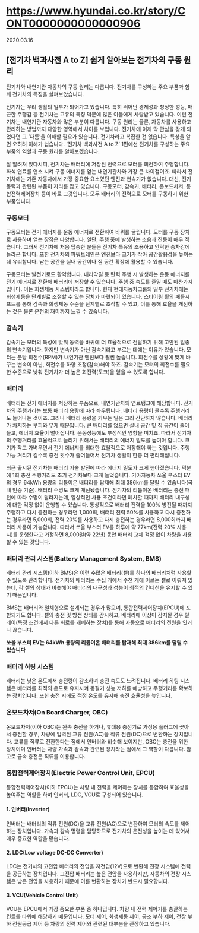 # https://www.hyundai.co.kr/story/CONT0000000000000906

2020.03.16

## [전기차 백과사전 A to Z] 쉽게 알아보는 전기차의 구동 원리

전기차와 내연기관 자동차의 구동 원리는 다릅니다. 전기차를 구성하는 주요 부품과 함께 전기차의 특징을 살펴보았습니다.

전기차는 우리 생활의 일부가 되어가고 있습니다. 특히 뛰어난 경제성과 청정한 성능, 매끈한 주행감 등 전기차는 고유의 특징 덕분에 많은 이들에게 사랑받고 있습니다. 이런 전기차는 내연기관 자동차와 많은 부분이 다릅니다. 구동 원리는 물론, 자동차를 사용하고 관리하는 방법까지 다양한 영역에서 차이를 보입니다. 전기차에 이제 막 관심을 갖게 되었다면 그 ‘다름’을 이해할 필요가 있습니다. 전기차라고 복잡한 건 없습니다. 특성을 알면 오히려 이해가 쉽습니다. ‘전기차 백과사전 A to Z’ 1편에선 전기차를 구성하는 주요 부품의 역할과 구동 원리를 알아보겠습니다.

잘 알려져 있다시피, 전기차는 배터리에 저장된 전력으로 모터를 회전하여 주행합니다. 화석 연료를 연소 시켜 구동 에너지를 얻는 내연기관차와 가장 큰 차이점이죠. 따라서 전기차에는 기존 자동차에서 가장 중요한 요소였던 엔진과 변속기가 없습니다. 대신, 전기 동력과 관련된 부품이 자리를 잡고 있습니다. 구동모터, 감속기, 배터리, 온보드차저, 통합전력제어장치 등이 바로 그것입니다. 모두 배터리의 전력으로 모터를 구동하기 위한 부품입니다.

### 구동모터

구동모터는 전기 에너지를 운동 에너지로 전환하여 바퀴를 굴립니다. 모터를 구동 장치로 사용하며 얻는 장점은 다양합니다. 일단, 주행 중에 발생하는 소음과 진동이 매우 적습니다. 그래서 전기차에 처음 탑승한 분들은 전기차 특유의 조용하고 안락한 승차감에 놀라곤 합니다. 또한 전기차의 파워트레인은 엔진보다 크기가 작아 공간활용성을 높이는데 유리합니다. 남는 공간을 실내 공간이나 짐 공간 확장에 활용할 수 있습니다.

구동모터는 발전기로도 활약합니다. 내리막길 등 탄력 주행 시 발생하는 운동 에너지를 전기 에너지로 전환해 배터리에 저장할 수 있습니다. 주행 중 속도를 줄일 때도 마찬가지입니다. 이는 회생제동 시스템이라고 합니다. 현재 현대자동차그룹의 일부 전기차에는 회생제동을 단계별로 조절할 수 있는 장치가 마련되어 있습니다. 스티어링 휠의 패들시프트를 통해 감속과 회생제동 수준을 단계별로 조작할 수 있고, 이를 통해 효율을 개선하는 것은 물론 운전의 재미까지 느낄 수 있습니다.

### 감속기

감속기는 모터의 특성에 맞춰 동력을 바퀴에 더 효율적으로 전달하기 위해 고안된 일종의 변속기입니다. 하지만 변속기가 아닌 감속기라고 부르는 데에는 이유가 있습니다. 모터는 분당 회전수(RPM)가 내연기관 엔진보다 훨씬 높습니다. 회전수를 상황에 맞게 바꾸는 변속이 아닌, 회전수를 하향 조정(감속)해야 하죠. 감속기는 모터의 회전수를 필요한 수준으로 낮춰 전기차가 더 높은 회전력(토크)을 얻을 수 있도록 합니다.

### 배터리

배터리는 전기 에너지를 저장하는 부품으로, 내연기관차의 연료탱크에 해당합니다. 전기차의 주행거리는 보통 배터리 용량에 따라 좌우됩니다. 배터리 용량이 클수록 주행거리도 늘어나는 것이죠. 그러나 배터리 용량을 키우는 일은 그리 간단하지 않습니다. 배터리가 차지하는 부피와 무게 때문입니다. 큰 배터리를 얹으면 실내 공간 및 짐 공간이 줄어들고, 에너지 효율이 떨어집니다. 운동성능에도 부정적인 영향을 미치죠. 따라서 전기차의 주행거리를 효율적으로 늘리기 위해서는 배터리의 에너지 밀도를 높여야 합니다. 크기가 작고 가벼우면서 전기 에너지를 최대한 효율적으로 저장해야 하는 것입니다. 주행가능 거리가 길수록 충전 횟수가 줄어들어서 전기차 생활이 한층 더 편리해집니다.

최근 출시된 전기차는 배터리 기술 발전에 따라 에너지 밀도가 크게 높아졌습니다. 덕분에 1회 충전 주행거리도 초기 전기차보다 크게 늘었습니다. 기아자동차 쏘울 부스터 EV의 경우 64kWh 용량의 리튬이온 배터리를 탑재해 최대 386km를 달릴 수 있습니다(국내 인증 기준). 배터리 수명도 크게 개선됐습니다. 전기차의 리튬이온 배터리는 충전 패턴에 따라 수명이 달라지는데, 일상적인 사용 조건이라면 폐차할 때까지 배터리 내구성에 대한 걱정 없이 운행할 수 있습니다. 통상적으로 배터리 전력을 100% 방전될 때까지 주행하고 다시 충전하는 경우라면 1,000회, 배터리 전력 50%를 사용하고 다시 충전하는 경우라면 5,000회, 전력 20%를 사용하고 다시 충전하는 경우라면 8,000회까지 배터리 사용이 가능합니다. 따라서 쏘울 부스터 EV를 하루에 약 77km(전력 20% 사용 시)를 운행한다고 가정하면 8,000일(약 22년) 동안 배터리 교체 걱정 없이 차량을 사용할 수 있는 것입니다.

### 배터리 관리 시스템(Battery Management System, BMS)

배터리 관리 시스템(이하 BMS)은 이런 수많은 배터리(셀)를 하나의 배터리처럼 사용할 수 있도록 관리합니다. 전기차의 배터리는 수십 개에서 수천 개에 이르는 셀로 이뤄져 있는데, 각 셀의 상태가 비슷해야 배터리의 내구성과 성능이 최적의 컨디션을 유지할 수 있기 때문입니다.

BMS는 배터리와 일체형으로 설계되는 경우가 많으며, 통합전력제어장치(EPCU)에 포함되기도 합니다. 셀의 충전 및 방전 상태를 감시하고, 배터리에 이상이 감지될 경우 릴레이(특정 조건에서 다른 회로를 개폐하는 장치)를 통해 자동으로 배터리의 전원을 잇거나 끊습니다.

**쏘울 부스터 EV는 64kWh 용량의 리튬이온 배터리를 탑재해 최대 386km를 달릴 수 있습니다**

### 배터리 히팅 시스템

배터리는 낮은 온도에서 충전량이 감소하며 충전 속도도 느려집니다. 배터리 히팅 시스템은 배터리를 최적의 온도로 유지시켜 동절기 성능 저하를 예방하고 주행거리를 확보하는 장치입니다. 또한 충전 시에도 적정 온도를 유지해 충전 효율성을 높입니다.

### 온보드차저(On Board Charger, OBC)

온보드차저(이하 OBC)는 완속 충전을 하거나, 휴대용 충전기로 가정용 플러그에 꽂아서 충전할 경우, 차량에 입력된 교류 전원(AC)을 직류 전원(DC)으로 변환하는 장치입니다. 교류를 직류로 전환한다는 점에서 인버터와 비슷해 보이지만, OBC는 충전을 위한 장치이며 인버터는 차량 가속과 감속과 관련된 장치라는 점에서 그 역할이 다릅니다. 참고로 급속 충전은 직류를 이용합니다.

### 통합전력제어장치(Electric Power Control Unit, EPCU)

통합전력제어장치(이하 EPCU)는 차량 내 전력을 제어하는 장치를 통합하여 효율성을 높여주는 역할을 하며 인버터, LDC, VCU로 구성되어 있습니다.

#### 1. 인버터(Inverter)

인버터는 배터리의 직류 전원(DC)을 교류 전원(AC)으로 변환하여 모터의 속도를 제어하는 장치입니다. 가속과 감속 명령을 담당하므로 전기차의 운전성을 높이는 데 있어서 매우 중요한 역할을 맡습니다.

#### 2. LDC(Low voltage DC-DC Converter)

LDC는 전기차의 고전압 배터리의 전압을 저전압(12V)으로 변환해 전장 시스템에 전력을 공급하는 장치입니다. 고전압 배터리는 높은 전압을 사용하지만, 자동차의 전장 시스템은 낮은 전압을 사용하기 때문에 이를 변환하는 장치가 반드시 필요합니다.

#### 3. VCU(Vehicle Control Unit)

VCU는 EPCU에서 가장 중요한 부품 중 하나입니다. 차량 내 전력 제어기를 총괄하는 컨트롤 타워에 해당하기 때문입니다. 모터 제어, 회생제동 제어, 공조 부하 제어, 전장 부하 전원공급 제어 등 차량의 전력 제어와 관련된 대부분을 관장하고 있습니다.
